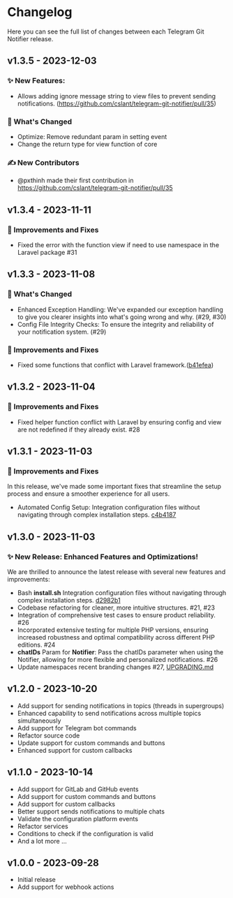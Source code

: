 # Changelog

Here you can see the full list of changes between each Telegram Git Notifier release.

## v1.3.5 - 2023-12-03

### ✨ New Features:

- Allows adding ignore message string to view files to prevent sending notifications. (https://github.com/cslant/telegram-git-notifier/pull/35)

### 📝 What's Changed

- Optimize: Remove redundant param in setting event
- Change the return type for view function of core

### ✍ New Contributors

- @pxthinh made their first contribution in https://github.com/cslant/telegram-git-notifier/pull/35

## v1.3.4 - 2023-11-11

### 🔧 Improvements and Fixes

- Fixed the error with the function view if need to use namespace in the Laravel package #31

## v1.3.3 - 2023-11-08

### 📝 What's Changed

- Enhanced Exception Handling: We've expanded our exception handling to give you clearer insights into what's going wrong and why. (#29, #30)
- Config File Integrity Checks: To ensure the integrity and reliability of your notification system. (#29)

### 🔧 Improvements and Fixes

- Fixed some functions that conflict with Laravel framework.([b41efea](https://github.com/cslant/telegram-git-notifier/commit/b41efea3320edd1f3bdec75247ea0e67c4987916))

## v1.3.2 - 2023-11-04

### 🔧 Improvements and Fixes

- Fixed helper function conflict with Laravel by ensuring config and view are not redefined if they already exist. #28

## v1.3.1 - 2023-11-03

### 🔧 Improvements and Fixes

In this release, we've made some important fixes that streamline the setup process and ensure a smoother experience for all users.

- Automated Config Setup: Integration configuration files without navigating through complex installation steps. [c4b4187](https://github.com/cslant/telegram-git-notifier/commit/c4b41872e9b500c3a5cf1b51231b730ef1a49650)

## v1.3.0 - 2023-11-03

### ✨  New Release: Enhanced Features and Optimizations!

We are thrilled to announce the latest release with several new features and improvements:

- Bash **install.sh** Integration configuration files without navigating through complex installation steps. [d2982b1](https://github.com/cslant/telegram-git-notifier/commit/d2982b1cc4f3ae1a202a9cfab8dbdf443483bba9)
- Codebase refactoring for cleaner, more intuitive structures. #21, #23
- Integration of comprehensive test cases to ensure product reliability. #26
- Incorporated extensive testing for multiple PHP versions, ensuring increased robustness and optimal compatibility across different PHP editions. #24
- **chatIDs** Param for **Notifier**: Pass the chatIDs parameter when using the Notifier, allowing for more flexible and personalized notifications. #26
- Update namespaces recent branding changes #27, [UPGRADING.md](https://github.com/cslant/telegram-git-notifier/blob/v1.3.0/UPGRADING.md)

## v1.2.0 - 2023-10-20

- Add support for sending notifications in topics (threads in supergroups)
- Enhanced capability to send notifications across multiple topics simultaneously
- Add support for Telegram bot commands
- Refactor source code
- Update support for custom commands and buttons
- Enhanced support for custom callbacks

## v1.1.0 - 2023-10-14

- Add support for GitLab and GitHub events
- Add support for custom commands and buttons
- Add support for custom callbacks
- Better support sends notifications to multiple chats
- Validate the configuration platform events
- Refactor services
- Conditions to check if the configuration is valid
- And a lot more ...

## v1.0.0 - 2023-09-28

- Initial release
- Add support for webhook actions
